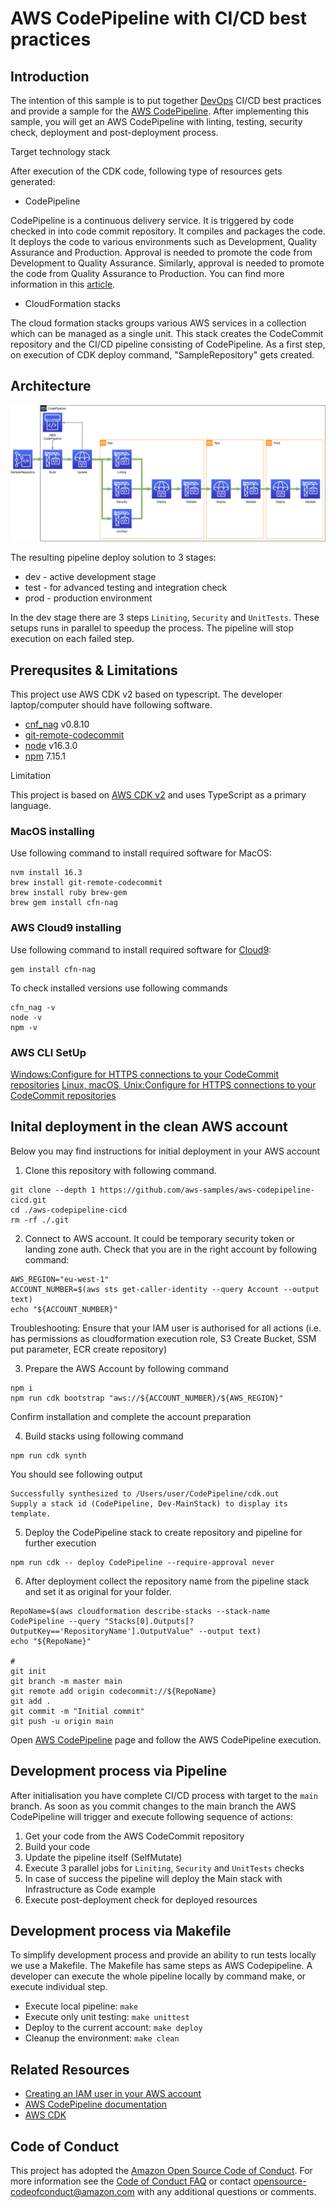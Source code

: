 # AWS CodePipeline with CI/CD best practices
## Introduction
The intention of this sample is to put together [DevOps](https://aws.amazon.com/training/learn-about/devops/) CI/CD best practices and provide a sample for the [AWS CodePipeline](https://aws.amazon.com/codepipeline/).
After implementing this sample, you will get an AWS CodePipeline with linting, testing, security check, deployment and post-deployment process.

Target technology stack  

After execution of the CDK code, following type of resources gets generated:

* CodePipeline

CodePipeline is a continuous delivery service. It is triggered by code checked in into code commit repository. It compiles and packages the code. It deploys the code to various environments such as Development, Quality Assurance and Production. Approval is needed to promote the code from Development to Quality Assurance. Similarly, approval is needed to promote the code from Quality Assurance to Production. You can find more information in this [article](https://docs.aws.amazon.com/codepipeline/latest/userguide/welcome.html).

* CloudFormation stacks

The cloud formation stacks groups various AWS services in a collection which can be managed as a single unit. 
This stack creates the CodeCommit repository and the CI/CD pipeline consisting of CodePipeline. As a first step, on execution of CDK deploy command, "SampleRepository" gets created.

## Architecture
![pipepline](./docs/pipeline.png)

The resulting pipeline deploy solution to 3 stages:
* dev - active development stage
* test - for advanced testing and integration check
* prod - production environment

In the dev stage there are 3 steps `Liniting`, `Security` and `UnitTests`. These setups runs in parallel to speedup the process.
The pipeline will stop execution on each failed step.

## Prerequsites & Limitations

This project use AWS CDK v2 based on typescript. The developer laptop/computer should have following software.
* [cnf_nag](https://github.com/stelligent/cfn_nag) v0.8.10
* [git-remote-codecommit](https://docs.aws.amazon.com/codecommit/latest/userguide/setting-up-git-remote-codecommit.html)
* [node](https://github.com/nvm-sh/nvm) v16.3.0
* [npm](https://github.com/nvm-sh/nvm) 7.15.1

Limitation

This project is based on [AWS CDK v2](https://docs.aws.amazon.com/cdk/api/v2/docs/aws-construct-library.html) and uses TypeScript as a primary language.

### MacOS installing

Use following command to install required software for MacOS:
```
nvm install 16.3
brew install git-remote-codecommit
brew install ruby brew-gem
brew gem install cfn-nag
```

### AWS Cloud9 installing

Use following command to install required software for [Cloud9](https://aws.amazon.com/cloud9/):
```
gem install cfn-nag
```

To check installed versions use following commands
```
cfn_nag -v
node -v
npm -v
```
### AWS CLI SetUp

[Windows:Configure for HTTPS connections to your CodeCommit repositories](https://docs.aws.amazon.com/codecommit/latest/userguide/setting-up-https-windows.html)
[Linux, macOS, Unix:Configure for HTTPS connections to your CodeCommit repositories](https://docs.aws.amazon.com/codecommit/latest/userguide/setting-up-https-unixes.html)


## Inital deployment in the clean AWS account
Below you may find instructions for initial deployment in your AWS account

1. Clone this repository with following command.

```
git clone --depth 1 https://github.com/aws-samples/aws-codepipeline-cicd.git
cd ./aws-codepipeline-cicd
rm -rf ./.git
```

2. Connect to AWS account. It could be temporary security token or landing zone auth. Check that you are in the right account by following command:

```
AWS_REGION="eu-west-1"
ACCOUNT_NUMBER=$(aws sts get-caller-identity --query Account --output text)
echo "${ACCOUNT_NUMBER}"
```
Troubleshooting: Ensure that your IAM user is authorised for all actions (i.e. has permissions as cloudformation execution role, S3 Create Bucket, SSM put parameter, ECR create repository)

3. Prepare the AWS Account by following command

```
npm i
npm run cdk bootstrap "aws://${ACCOUNT_NUMBER}/${AWS_REGION}"
```
Confirm installation and complete the account preparation

4. Build stacks using following command

```
npm run cdk synth
```

You should see following output
```
Successfully synthesized to /Users/user/CodePipeline/cdk.out
Supply a stack id (CodePipeline, Dev-MainStack) to display its template.
```

5. Deploy the CodePipeline stack to create repository and pipeline for further execution

```
npm run cdk -- deploy CodePipeline --require-approval never
```

6. After deployment collect the repository name from the pipeline stack and set it as original for your folder.

```
RepoName=$(aws cloudformation describe-stacks --stack-name CodePipeline --query "Stacks[0].Outputs[?OutputKey=='RepositoryName'].OutputValue" --output text)
echo "${RepoName}"

#
git init
git branch -m master main
git remote add origin codecommit://${RepoName}
git add .
git commit -m "Initial commit"
git push -u origin main
```

Open [AWS CodePipeline](https://console.aws.amazon.com/codesuite/codepipeline/pipelines) page and follow the AWS CodePipeline execution.

## Development process via Pipeline

After initialisation you have complete CI/CD process with target to the `main` branch. As soon as you commit changes to the main branch the AWS CodePipeline will trigger and execute following sequence of actions:
1. Get your code from the AWS CodeCommit repository
2. Build your code
3. Update the pipeline itself (SelfMutate)
4. Execute 3 parallel jobs for `Liniting`, `Security` and `UnitTests` checks
5. In case of success the pipeline will deploy the Main stack with Infrastructure as Code example
6. Execute post-deployment check for deployed resources

## Development process via Makefile

To simplify development process and provide an ability to run tests locally we use a Makefile. The Makefile has same steps as AWS Codepipeline. A developer can execute the whole pipeline locally by command make, or execute individual step.

* Execute local pipeline: `make`
* Execute only unit testing: `make unittest`
* Deploy to the current account: `make deploy`
* Cleanup the environment: `make clean`

## Related Resources

* [Creating an IAM user in your AWS account](https://docs.aws.amazon.com/IAM/latest/UserGuide/id_users_create.html)
* [AWS CodePipeline documentation](https://docs.aws.amazon.com/codepipeline/latest/userguide/welcome.html)
* [AWS CDK](https://aws.amazon.com/cdk/)


## Code of Conduct
This project has adopted the [Amazon Open Source Code of Conduct](https://aws.github.io/code-of-conduct).
For more information see the [Code of Conduct FAQ](https://aws.github.io/code-of-conduct-faq) or contact
opensource-codeofconduct@amazon.com with any additional questions or comments.
